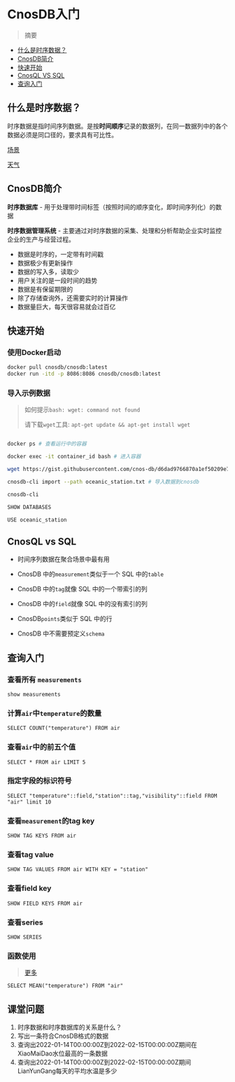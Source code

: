 # CnosDB入门

> 摘要

- [什么是时序数据？](#什么是时序数据)
- [CnosDB简介](#cnosdb简介)
- [快速开始](#快速开始)
- [CnosQL VS SQL](#cnosql-vs-sql)
- [查询入门](#查询入门)

## 什么是时序数据？

时序数据是指时间序列数据。是按**时间顺序**记录的数据列，在同一数据列中的各个数据必须是同口径的，要求具有可比性。

[场景](https://www.cnosdb.com)

[天气](https://weathernew.pae.baidu.com/weathernew/pc?query=%E5%8C%97%E4%BA%AC%E5%A4%A9%E6%B0%94&srcid=4982)

## CnosDB简介

**时序数据库** - 用于处理带时间标签（按照时间的顺序变化，即时间序列化）的数据

**时序数据管理系统** - 主要通过对时序数据的采集、处理和分析帮助企业实时监控企业的生产与经营过程。

- 数据是时序的，一定带有时间戳
- 数据极少有更新操作
- 数据的写入多，读取少
- 用户关注的是一段时间的趋势
- 数据是有保留期限的
- 除了存储查询外，还需要实时的计算操作
- 数据量巨大，每天很容易就会过百亿

## 快速开始

### 使用Docker启动

```bash
docker pull cnosdb/cnosdb:latest
docker run -itd -p 8086:8086 cnosdb/cnosdb:latest
```

### 导入示例数据
> 如何提示`bash: wget: command not found`
>
> 请下载`wget`工具: `apt-get update && apt-get install wget`
```bash

docker ps # 查看运行中的容器

docker exec -it container_id bash # 进入容器

wget https://gist.githubusercontent.com/cnos-db/d6dad9766870a1ef50209e73d178e4d0/raw/a2ac4e57a43f68f9f2d5cacb0af15e45e8c5d4e6/NOAA_data.txt

cnosdb-cli import --path oceanic_station.txt # 导入数据到cnosdb

cnosdb-cli

SHOW DATABASES

USE oceanic_station

```

## CnosQL vs SQL

- 时间序列数据在聚合场景中最有用

- CnosDB 中的`measurement`类似于一个 SQL 中的`table`

- CnosDB 中的`tag`就像 SQL 中的一个带索引的列

- CnosDB 中的`field`就像 SQL 中的没有索引的列

- CnosDB`points`类似于 SQL 中的行

- CnosDB 中不需要预定义`schema`

## 查询入门

### 查看所有 `measurements`

    show measurements

### 计算`air`中`temperature`的数量

    SELECT COUNT("temperature") FROM air


### 查看`air`中的前五个值

    SELECT * FROM air LIMIT 5

### 指定字段的标识符号

    SELECT "temperature"::field,"station"::tag,"visibility"::field FROM "air" limit 10

### 查看`measurement`的tag key

    SHOW TAG KEYS FROM air

### 查看tag value

    SHOW TAG VALUES FROM air WITH KEY = "station"

### 查看field key

    SHOW FIELD KEYS FROM air

### 查看series

    SHOW SERIES

### 函数使用
> [更多](https://www.cnosdb.com/content/cnosdb/0.9/cnosql/function.html)

    SELECT MEAN("temperature") FROM "air"


## 课堂问题

1. 时序数据和时序数据库的关系是什么？
2. 写出一条符合CnosDB格式的数据
3. 查询出2022-01-14T00:00:00Z到2022-02-15T00:00:00Z期间在XiaoMaiDao水位最高的一条数据
4. 查询出2022-01-14T00:00:00Z到2022-02-15T00:00:00Z期间LianYunGang每天的平均水温是多少